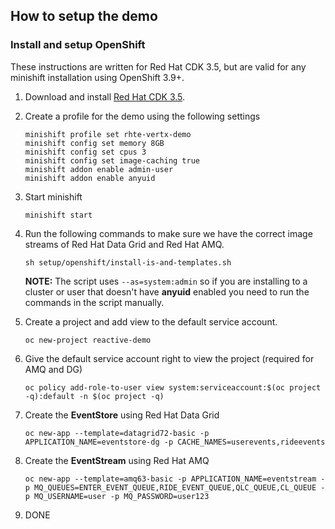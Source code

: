 ## How to setup the demo

### Install and setup OpenShift

These instructions are written for Red Hat CDK 3.5, but are valid for any minishift installation using OpenShift 3.9+.

1. Download and install [Red Hat CDK 3.5](https://developers.redhat.com/products/cdk/overview/).
2. Create a profile for the demo using the following settings
    ```
    minishift profile set rhte-vertx-demo
    minishift config set memory 8GB
    minishift config set cpus 3
    minishift config set image-caching true
    minishift addon enable admin-user
    minishift addon enable anyuid
    ```
3. Start minishift

    ```
    minishift start
    ```
4. Run the following commands to make sure we have the correct image streams of Red Hat Data Grid and Red Hat AMQ.

    ```
    sh setup/openshift/install-is-and-templates.sh
    ```
    **NOTE:** The script uses `--as=system:admin` so if you are installing to a cluster or user that doesn't have **anyuid** enabled you need to run the commands in the script manually.

5. Create a project and add view to the default service account.
    
    ```
    oc new-project reactive-demo
    ```

6. Give the default service account right to view the project (required for AMQ and DG)
    
    ```
    oc policy add-role-to-user view system:serviceaccount:$(oc project -q):default -n $(oc project -q)
    ```

7. Create the **EventStore** using Red Hat Data Grid
   ```
   oc new-app --template=datagrid72-basic -p APPLICATION_NAME=eventstore-dg -p CACHE_NAMES=userevents,rideevents
   ```

8. Create the **EventStream** using Red Hat AMQ
   ```
   oc new-app --template=amq63-basic -p APPLICATION_NAME=eventstream -p MQ_QUEUES=ENTER_EVENT_QUEUE,RIDE_EVENT_QUEUE,QLC_QUEUE,CL_QUEUE -p MQ_USERNAME=user -p MQ_PASSWORD=user123
   ```
9. DONE